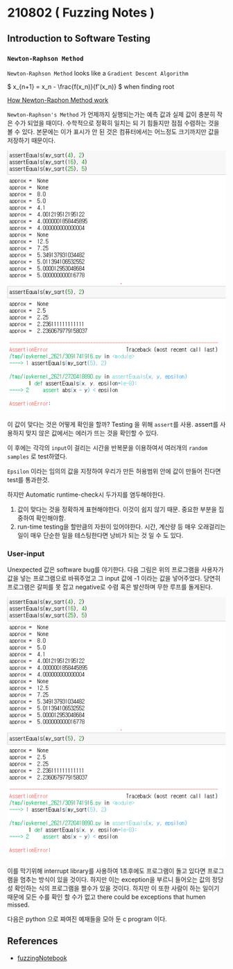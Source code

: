 # 210802 ( Fuzzing Notes )

## Introduction to Software Testing

### `Newton-Raphson Method`

`Newton-Raphson Method` looks like a `Gradient Descent Algorithm`

$ x_{n+1} = x_n - \frac{f(x_n)}{f'(x_n)} $ when finding root 

<!-- $ = x_n - \frac{\sqrt{x_n}} {\frac{1}{2}\frac{1}{\sqrt{x_n}}} $

$ = x_n - 2\sqrt{x_n}\sqrt{x_n} $

$ = x_n - 2x_n $ 

$ x_{n+1} = - x_n $  -->


[How Newton-Raphon Method work](https://brilliant.org/wiki/newton-raphson-method/)

`Newton-Raphson's Method` 가 언제까지 실행되는가는 예측 값과 실제 값이 충분히 작은 수가 되었을 때이다. 수학적으로 정확히 일치는 되 기 힘들지만 점점 수렴하는 것을 볼 수 있다. 본문에는 이가 표시가 안 된 것은 컴퓨터에서는 어느정도 크기까지만 값을 저장하기 때문이다.

![1](img/1_0.PNG)

이 값이 맞다는 것은 어떻게 확인을 할까?
Testing 을 위해 `assert`를 사용. assert를 사용하지 맞지 않은 값에서는 에러가 뜨는 것을 확인할 수 있다.

이 후에는 각각의 `input`이 걸리는 시간을 반복문을 이용하여서 여러개의 `random samples` 로 test하였다.

`Epsilon` 이라는 임의의 값을 지정하여 우리가 만든 허용범위 안에 값이 만들어 진다면 test를 통과한것. 

하지만 Automatic runtime-check시 두가지를 염두해야한다.

1. 값이 맞다는 것을 정확하게 표현해야한다. 이것이 쉽지 않기 때문. 중요한 부분을 집중하여 확인해야함.
2. run-time testing을 할만큼의 자원이 있어야한다. 시간, 계산량 등 매우 오래걸리는 일이 매우 단순한 일을 테스팅한다면 낭비가 되는 것 일 수 도 있다.

### User-input

Unexpected 값은 software bug를 야기한다. 다음 그림은 위의 프로그램을 사용자가 값을 넣는 프로그램으로 바꿔주었고 그 input 값에 -1 이라는 값을 넣어주었다. 당연히 프로그램은 갈피를 못 잡고 negative로 수렴 혹은 발산하며 무한 루프를 돌게된다.  

![1](img/1_0.PNG)

이를 막기위해 interrupt library를 사용하여 1초후에도 프로그램이 돌고 있다면 프로그램을 멈추는 방식이 있을 것이다. 하지만 이는 exception을 부르니 들어오는 값의 정당성 확인하는 식의 프로그램을 짤수가 있을 것이다. 하지만 이 또한 사람이 하는 일이기 때문에 모든 수를 확인 할 수가 없고 there could be exceptions that humen missed.

다음은 python 으로 짜여진 예재들을 모아 둔 c program 이다.

## References
- [fuzzingNotebook](fuzzingbook.org)